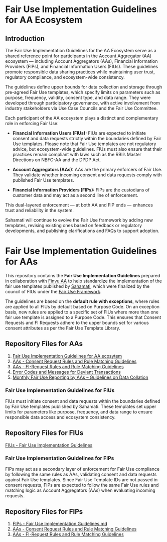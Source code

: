 # Fair Use Implementation Guidelines for AA Ecosystem

## Introduction

The Fair Use Implementation Guidelines for the AA Ecosystem serve as a shared reference point for participants in the Account Aggregator (AA) ecosystem — including Account Aggregators (AAs), Financial Information Providers (FIPs), and Financial Information Users (FIUs). These guidelines promote responsible data sharing practices while maintaining user trust, regulatory compliance, and ecosystem-wide consistency.

The guidelines define upper bounds for data collection and storage through pre-agreed Fair Use templates, which specify limits on parameters such as purpose, frequency, validity, consent type, and data range. They were developed through participatory governance, with active involvement from industry stakeholders via Use Case Councils and the Fair Use Committee.

Each participant of the AA ecosystem plays a distinct and complementary role in enforcing Fair Use:

- **Financial Information Users (FIUs):** FIUs are expected to initiate consent and data requests strictly within the boundaries defined by Fair Use templates. Please note that Fair Use templates are not regulatory advice, but ecosystem-wide guidelines. FIUs must also ensure that their practices remain compliant with laws such as the RBI’s Master Directions on NBFC-AA and the DPDP Act.

- **Account Aggregators (AAs):** AAs are the primary enforcers of Fair Use. They validate whether incoming consent and data requests comply with published Fair Use templates.

- **Financial Information Providers (FIPs):** FIPs are the custodians of customer data and may act as a second line of enforcement.

This dual-layered enforcement — at both AA and FIP ends — enhances trust and reliability in the system.

Sahamati will continue to evolve the Fair Use framework by adding new templates, revising existing ones based on feedback or regulatory developments, and publishing clarifications and FAQs to support adoption.

# Fair Use Implementation Guidelines for AAs

This repository contains the **Fair Use Implementation Guidelines** prepared in collaboration with [Finvu AA](https://finvu.in/) to help standardize the implementation of the fair use templates published by [Sahamati](https://sahamati.org.in/aa-fair-use-template-library/), which were finalized by the council of FIUs under the [Fair Use Framework](https://sahamati.org.in/aa-fair-use-committee/).

The guidelines are based on the **default rule with exceptions**, where rules are applied to all FIUs by default based on Purpose Code. On an exception basis, new rules are applied to a specific set of FIUs where more than one fair use template is assigned to a Purpose Code. This ensures that Consent Requests and FI Requests adhere to the upper bounds set for various consent attributes as per the Fair Use Template Library.

## Repository Files for AAs
1. [Fair Use Implementation Guidelines for AA ecosytem]([Implementation%20Guidelines.md](https://github.com/Sahamati/fair-use-implementation-guidelines-for-aa/blob/main/AAs%20-%20Fair%20Use%20Implementation%20Guidelines.md))
2. [AAs - Consent Request Rules and Rule Matching Guidelines](Consent%20Request%20Rules%20and%20Rule%20Matching%20Guidelines.md)
3. [AAs - FI-Request Rules and Rule Matching Guidelines](FI-Request%20Rules%20and%20Rule%20Matching%20Guidelines.md)
4. [Error Codes and Messages for Deviant Transactions](https://github.com/Sahamati/fair-use-implementation-guidelines-for-aa/blob/main/AAs%20-%20Fair%20Use%20Implementation%20Guidelines.md#error-codes-and-messages-for-deviant-transactions)
5. [Monthly Fair Use Reporting by AAs – Guidelines on Data Collation](https://github.com/Sahamati/fair-use-implementation-guidelines-for-aa/blob/main/AAs%20-%20Fair%20Use%20Implementation%20Guidelines.md#error-codes-and-messages-for-deviant-transactions)

### Fair Use Implementation Guidelines for FIUs
FIUs must initiate consent and data requests within the boundaries defined by Fair Use templates published by Sahamati. These templates set upper limits for parameters like purpose, frequency, and data range to ensure responsible data access and ecosystem consistency.

## Repository Files for FIUs
[FIUs - Fair Use Implementation Guidelines](https://github.com/Sahamati/fair-use-implementation-guidelines-for-aa/blob/main/FIUs%20-%20Fair%20Use%20Implementation%20Guidelines.md)

### Fair Use Implementation Guidelines for FIPs
FIPs may act as a secondary layer of enforcement for Fair Use compliance by following the same rules as AAs, validating consent and data requests against Fair Use templates. Since Fair Use Template IDs are not passed in consent requests, FIPs are expected to follow the same Fair Use rules and matching logic as Account Aggregators (AAs) when evaluating incoming requests.

## Repository Files for FIPs
1. [FIPs - Fair Use Implementation Guidelines.md](https://github.com/Sahamati/fair-use-implementation-guidelines-for-aa/blob/main/FIPs%20-%20Fair%20Use%20Implementation%20Guidelines.md)
2. [AAs - Consent Request Rules and Rule Matching Guidelines](Consent%20Request%20Rules%20and%20Rule%20Matching%20Guidelines.md)
3. [AAs - FI-Request Rules and Rule Matching Guidelines](FI-Request%20Rules%20and%20Rule%20Matching%20Guidelines.md)

